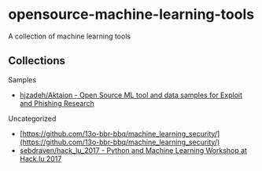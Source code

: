 # opensource-machine-learning-tools

A collection of machine learning tools

## Collections

Samples

* [hjzadeh/Aktaion - Open Source ML tool and data samples for Exploit and Phishing Research](https://github.com/jzadeh/Aktaion)

Uncategorized

* [https://github.com/13o-bbr-bbq/machine_learning_security/](https://github.com/13o-bbr-bbq/machine_learning_security/)
* [sebdraven/hack_lu_2017 - Python and Machine Learning Workshop at Hack.lu 2017](https://github.com/sebdraven/hack_lu_2017)